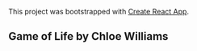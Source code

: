 This project was bootstrapped with [Create React App](https://github.com/facebook/create-react-app).

## Game of Life by Chloe Williams


